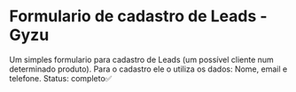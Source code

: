 #  Formulario de cadastro de Leads -  Gyzu

Um simples formulario para cadastro de Leads (um possível cliente num determinado produto). 
Para o cadastro ele o utiliza os dados: Nome, email e telefone.
Status: completo✅
